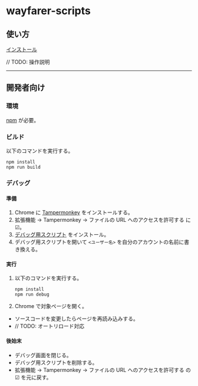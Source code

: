 # wayfarer-scripts

## 使い方

[インストール](../raw/master/wayfarer-lifelog.user.js)

// TODO: 操作説明

---

## 開発者向け

### 環境

[npm](https://nodejs.org/ja/) が必要。

### ビルド

以下のコマンドを実行する。

```shell
npm install
npm run build
```

### デバッグ

#### 準備

1. Chrome に [Tampermonkey](https://chrome.google.com/webstore/detail/tampermonkey/dhdgffkkebhmkfjojejmpbldmpobfkfo) をインストールする。
1. 拡張機能 → Tampermonkey → ファイルの URL へのアクセスを許可する に ☑。
1. [デバッグ用スクリプト](../raw/master/wrapper_script_in_tampermonkey.user.js) をインストール。
1. デバッグ用スクリプトを開いて `<ユーザー名>` を自分のアカウントの名前に書き換える。

#### 実行

1. 以下のコマンドを実行する。

    ```shell
    npm install
    npm run debug
    ```

1. Chrome で対象ページを開く。

- ソースコードを変更したらページを再読み込みする。
- // TODO: オートリロード対応

#### 後始末

- デバッグ画面を閉じる。
- デバッグ用スクリプトを削除する。
- 拡張機能 → Tampermonkey → ファイルの URL へのアクセスを許可する の ☑ を元に戻す。

